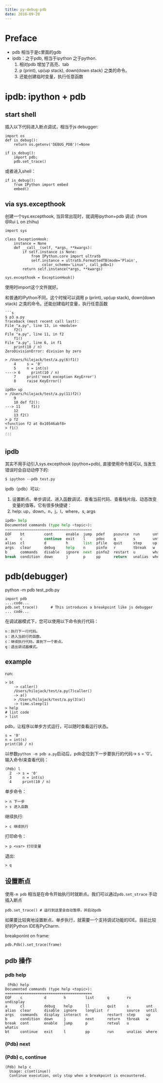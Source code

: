 ```yaml
---
title: py-debug-pdb
date: 2018-09-28
---
```

# Preface
- pdb 相当于是c里面的gdb
- ipdb：之于pdb, 相当于ipython 之于python. 
    1. 相对pdb 增加了高亮、tab  
    2. p (print), up(up stack), down(down stack) 之类的命令。
    3. 还能创建临时变量，执行任意函数

# ipdb: ipython + pdb

## start shell
插入以下代码进入断点调试，相当于js debugger:

    import os
    def is_debug():
        return os.getenv('DEBUG_PDB')!=None

    if is_debug():
        import pdb; 
        pdb.set_trace()

或者进入shell：

    if is_debug():
        from IPython import embed
        embed()

## via sys.excepthook
创建一个sys.excepthook, 当异常出现时，就调用ipython+pdb 调试: (from @Rui L on zhihu)
```
import sys

class ExceptionHook:
    instance = None
    def __call__(self, *args, **kwargs):
        if self.instance is None:
            from IPython.core import ultratb
            self.instance = ultratb.FormattedTB(mode='Plain',
                 color_scheme='Linux', call_pdb=1)
        return self.instance(*args, **kwargs)

sys.excepthook = ExceptionHook()
```
使用时import这个文件就好。

和普通的IPython不同，这个时候可以调用 p (print), up(up stack), down(down stack) 之类的命令。还能创建临时变量，执行任意函数

    ```s
    $ p3 a.py
    Traceback (most recent call last):
    File "a.py", line 13, in <module>
        f2()
    File "a.py", line 11, in f2
        f1()
    File "a.py", line 6, in f1
        print(10 / n)
    ZeroDivisionError: division by zero

    > /Users/hilojack/test/a.py(6)f1()
        4     s = '0'
        5     n = int(s)
    ----> 6     print(10 / n)
        7     print('next exception KeyError')
        8     raise KeyError()

    ipdb> up
    > /Users/hilojack/test/a.py(11)f2()
        9
        10 def f2():
    ---> 11     f1()
        12
        13 f2()
    > p f2
    <function f2 at 0x10546abf8>
    > f1()
    ...
    ```
## ipdb
其实不用手动引入sys.excepthook (ipython+pdb), 直接使用命令就可以, 当发生错误时会自动动停下的:
```
$ ipython --pdb test.py
```
ipdb（pdb）可以:

1. 设置断点、单步调试、进入函数调试、查看当前代码、查看栈片段、动态改变变量的值等。它有很多快捷键：
2. help: up，down，n，j，l，where，s, args
```python
ipdb> help
Documented commands (type help <topic>):
========================================
EOF    bt         cont      enable  jump  pdef    psource  run      unt   
a      c          continue  exit    l     pdoc    q        s        until 
alias  cl         d         h       list  pfile   quit     step     up    
args   clear      debug     help    n     pinfo   r        tbreak   w     
b      commands   disable   ignore  next  pinfo2  restart  u        whatis
break  condition  down      j       p     pp      return   unalias  where 
```

# pdb(debugger)
python -m pdb test_pdb.py

    import pdb
    ....code...
    pdb.set_trace()      # This introduces a breakpoint like js debugger
    ... code...

在调试器模式下，您可以使用以下命令执行代码：

    n：执行下一行代码。
    s：进入当前行的函数。
    c：继续执行代码，直到下一个断点。
    q：退出调试器模式。

## example
run:

    > bt
        -> caller()
        /Users/hilojack/test/a.py(7)caller()
        -> a()
        > /Users/hilojack/test/a.py(3)a()
        -> time.sleep(1)
    > help
    # list code 
    > list

pdb，让程序以单步方式运行，可以随时查看运行状态。

	s = '0'
	n = int(s)
	print(10 / n)

以参数`python -m pdb a.py`启动后，pdb定位到下一步要执行的代码-> s = '0'。输入命令l来查看代码：

	(Pdb) l
	  2  -> s = '0'
	  3     n = int(s)
	  4     print(10 / n)

单步命令：

	> n 下一步
	> s 进入函数

继续执行:

	> c 继续执行

打印命令：

	> p <var> 打印变量

退出:

	> q

## 设置断点
使用`-m pdb` 相当是在命令开始执行时就断点。我们可以通过`pdb.set_strace` 手动插入断点

	pdb.set_trace() # 运行到这里会自动暂停，并启动pdb

如果要比较爽地设置断点、单步执行，就需要一个支持调试功能的IDE。目前比较好的Python IDE有PyCharm.

breakponint on frame:

    pdb.Pdb().set_trace(frame)

## pdb 操作
### pdb help
     (Pdb) help
    Documented commands (type help <topic>):
    ========================================
    EOF    c          d        h         list      q        rv       undisplay
    a      cl         debug    help      ll        quit     s        unt      
    alias  clear      disable  ignore    longlist  r        source   until    
    args   commands   display  interact  n         restart  step     up       
    b      condition  down     j         next      return   tbreak   w        
    break  cont       enable   jump      p         retval   u        whatis   
    bt     continue   exit     l         pp        run      unalias  where    

### (Pdb) next
### (Pdb) c, continue

    (Pdb) help c
      Usage: c(ont(inue))
      Continue execution, only stop when a breakpoint is encountered.